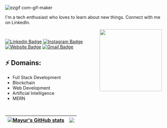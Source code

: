![ezgif com-gif-maker](https://user-images.githubusercontent.com/56781844/173817836-3404fe87-31f1-40d6-87a6-d25f9e9933ec.gif)

<!-- You can create your own header images using Canva, it has a lot of templates. If you do, use the following link https://www.canva.com/join/celeriac-tread-jellyfish -->
I'm a tech enthusiast who loves to learn about new things. Connect with me on LinkedIn.


<img align='right' src='https://media.giphy.com/media/bcKmIWkUMCjVm/giphy.gif' width='200"'><br />


[![Linkedin Badge](https://img.shields.io/badge/-MayurKumar-blue?style=flat-square&logo=Linkedin&logoColor=white&link=https://www.linkedin.com/in/mayur-kumar-47a9511a1)](https://www.linkedin.com/in/mayur-kumar-47a9511a1/)
[![Instagram Badge](https://img.shields.io/badge/-Strong10mede-e4405f?style=flat-square&logo=Instagram&logoColor=white&link=https://www.instagram.com/mede_mayur/)](https://www.instagram.com/Strong10mede/)
[![Website Badge](https://img.shields.io/badge/-mede.co.in-e34f26?style=flat-square&logo=HTML5&logoColor=white&link=https://strong10mede.github.io/Reponsive_Portfolio/)](https://strong10mede.github.io/Reponsive_Portfolio/)
[![Gmail Badge](https://img.shields.io/badge/-kmayur809@gmail.com-d14836?style=flat-square&logo=Gmail&logoColor=white&link=mailto:kmayur809@gmail.com)](mailto:kmayur809@gmail.com)
## ⚡ Domains:
- Full Stack Development
- Blockchain
- Web Development
- Artificial Intelligence
- MERN

<br/>

| <a href="https://github.com/strong10mede/github-readme-stats">![Mayur's GitHub stats](https://github-readme-stats.vercel.app/api?username=strong10mede&show_icons=true&theme=radical)</a> | <a href="https://github.com/strong10mede/github-readme-stats"><img align="center" src="https://github-readme-stats.vercel.app/api/top-langs/?username=strong10mede&layout=compact&theme=buefy&hide_border=true" /></a> |
| ------------- | ------------- |
